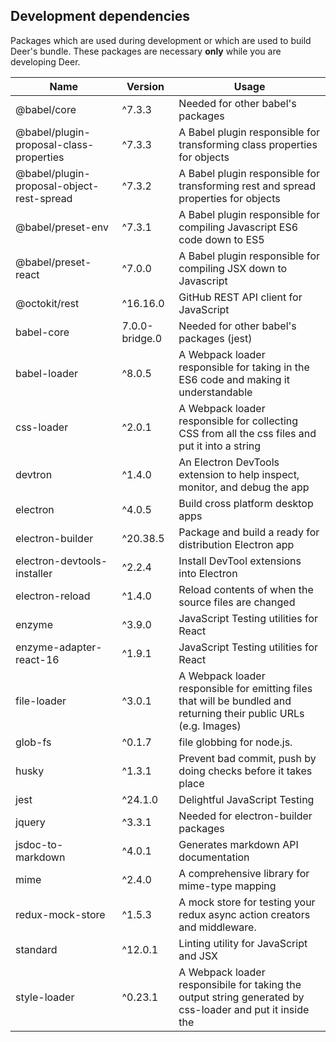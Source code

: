 ## Development dependencies

Packages which are used during development or which are used to build Deer's bundle. These packages are necessary **only** while you are developing Deer.

|           Name          |  Version  |    Usage   |
| ----------------------- | --------- | ---------- |
| @babel/core             | ^7.3.3    | Needed for other babel's packages |
| @babel/plugin-proposal-class-properties | ^7.3.3 | A Babel plugin responsible for transforming class properties for objects |
| @babel/plugin-proposal-object-rest-spread | ^7.3.2 | A Babel plugin responsible for transforming rest and spread properties for objects |
| @babel/preset-env       | ^7.3.1    | A Babel plugin responsible for compiling Javascript ES6 code down to ES5 |
| @babel/preset-react     | ^7.0.0    | A Babel plugin responsible for compiling JSX down to Javascript |
| @octokit/rest           | ^16.16.0  | GitHub REST API client for JavaScript |
| babel-core              | 7.0.0-bridge.0 | Needed for other babel's packages (jest) |
| babel-loader            | ^8.0.5    | A Webpack loader responsible for taking in the ES6 code and making it understandable |
| css-loader              | ^2.0.1    | A Webpack loader responsible for collecting CSS from all the css files and put it into a string |
| devtron                 | ^1.4.0    | An Electron DevTools extension to help inspect, monitor, and debug the app |
| electron                | ^4.0.5    | Build cross platform desktop apps |
| electron-builder        | ^20.38.5  | Package and build a ready for distribution Electron app |
| electron-devtools-installer | ^2.2.4 | Install DevTool extensions into Electron |
| electron-reload         | ^1.4.0    | Reload contents of when the source files are changed |
| enzyme                  | ^3.9.0    | JavaScript Testing utilities for React |
| enzyme-adapter-react-16 | ^1.9.1    | JavaScript Testing utilities for React |
| file-loader             | ^3.0.1    | A Webpack loader responsible for emitting files that will be bundled and returning their public URLs (e.g. Images) |
| glob-fs                 | ^0.1.7    | file globbing for node.js. |
| husky                   | ^1.3.1    | Prevent bad commit, push by doing checks before it takes place |
| jest                    | ^24.1.0   | Delightful JavaScript Testing |
| jquery                  | ^3.3.1    | Needed for electron-builder packages |
| jsdoc-to-markdown       | ^4.0.1    | Generates markdown API documentation |
| mime                    | ^2.4.0    | A comprehensive library for mime-type mapping |
| redux-mock-store        | ^1.5.3    | A mock store for testing your redux async action creators and middleware. |
| standard                | ^12.0.1   | Linting utility for JavaScript and JSX |
| style-loader            | ^0.23.1   | A Webpack loader responsibile for taking the output string generated by css-loader and put it inside the <style> tags |
| webpack                 | ^4.29.5   | A module bundler for JavaScript files |
| webpack-cli             | ^3.2.3    | Required by webpack |
| webpack-dev-server      | ^3.2.0   | Provides live reloading for development |
| webpack-merge           | ^4.2.1    | Provides a merge function that concatenates arrays and merges objects creating a new object |


## Production dependencies

Packages which are required at runtime. These packages are essential for Deer to work
Those are dependencies that are essential for software to work.

|          Name         |    Version    |    Usage   |
| --------------------- | ------------- | ---------- |
| @material-ui/core     | ^3.9.2        | A front-end framework |
| @material-ui/icons    | ^3.0.2        |  Material Design Svg Icons converted to Material-UI React components |
| electron-is-dev       | ^1.0.1        | Check if Electron is running in development |
| electron-log          | ^3.0.1        | A multi-transport async logging library |
| electron-store        | ^2.0.0        | Save and load user preferences |
| electron-window-state | ^5.0.3        | Store and restore window sizes and positions |
| i18next               | ^15.0.4       | internationalization framework |
| jss                   | ^9.8.7        | A lib for generating Style Sheets with JavaScript. |
| jss-rtl               | ^0.2.3        | Enables right-to-left support by flipping every rule |
| pouchdb-browser       | ^7.0.0        | A pocket-sized database. |
| prop-types            | ^15.7.2       | A Runtime type checking for React props |
| react                 | ^16.8.3       | A JavaScript library for building user interfaces |
| react-custom-scrollbars | ^4.2.1      | React scrollbars component |
| react-dom             | ^16.8.3       | React package for working with the DOM |
| react-i18next         | ^10.2.0       | Internationalization for react |
| react-jss             | ^8.6.1        | JSS integration with React |
| react-quill           | ^1.3.3        | The Quill rich-text editor as a React component |
| react-redux           | ^6.0.1        | React bindings for Redux |
| react-router-dom      | ^4.3.1        | A DOM bindings for React Router |
| redux                 | ^4.0.1        | A predictable state container for JavaScript apps |
| redux-actions         | ^2.6.4        | Helpers for both handling and creating actions |
| redux-thunk           | ^2.3.0        | A Redux middleware allows writing asynchronous actions |
| uuid                  | ^3.3.2        | RFC4122 (v1, v4, and v5) UUIDs |

## References

[package.json: Specifics of npm's package.json handling](https://docs.npmjs.com/files/package.json)

[Rest and spread properties](https://babeljs.io/docs/en/babel-plugin-transform-object-rest-spread/)
